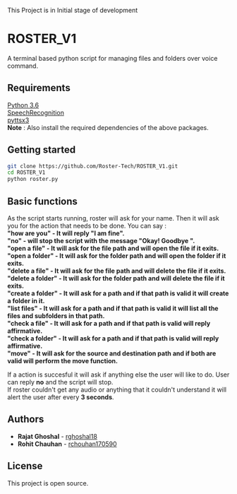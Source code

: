 This Project is in Initial stage of development

# ROSTER_V1
A terminal based python script for managing files and folders over voice command.

## Requirements

[Python 3.6](https://www.python.org/downloads/)</br>
[SpeechRecognition](https://pypi.org/project/SpeechRecognition/)</br>
[pyttsx3](https://pypi.org/project/pyttsx3/) </br>
**Note** : Also install the required dependencies of the above packages. 

## Getting started
```bash
git clone https://github.com/Roster-Tech/ROSTER_V1.git
cd ROSTER_V1
python roster.py
```

## Basic functions

As the script starts running, roster will ask for your name.
Then it will ask you for the action that needs to be done.
You can say :</br>
**"how are you" - It will reply "I am fine". </br>
"no" - will stop the script with the message "Okay! Goodbye ". </br>
"open a file" - It will ask for the file path and will open the file if it exits. </br>
"open a folder" - It will ask for the folder path and will open the folder if it exits. </br>
"delete a file" - It will ask for the file path and will delete the file if it exits. </br>
"delete a folder" - It will ask for the folder path and will delete the file if it exits. </br>
"create a folder" - It will ask for a path and if that path is valid it will create a folder in it. </br>
"list files"  - It will ask for a path and if that path is valid it will list all the files and subfolders in that path. </br>
"check a file" - It will ask for a path and if that path is valid will reply affirmative. </br>
"check a folder" - It will ask for a path and if that path is valid will reply affirmative. </br> 
"move" - It will ask for the source and destination path and if both are valid will perform the move function. </br>**

If a action is succesful it will ask if anything else the user will like to do. User can reply **no** and the script will stop. </br>
If roster couldn't get any audio or anything that it couldn't understand it will alert the user after every **3 seconds**.

## Authors

* **Rajat Ghoshal** - [rghoshal18](https://github.com/rghoshal18)
* **Rohit Chauhan** - [rchouhan170590](https://github.com/rchouhan170590)


## License

This project is open source.
